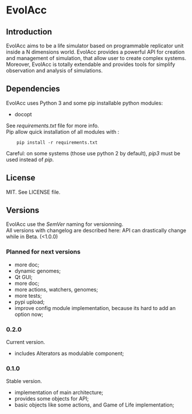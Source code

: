 # EvolAcc

## Introduction 
EvolAcc aims to be a life simulator based on programmable replicator unit inside a N dimensions world.
EvolAcc provides a powerful API for creation and management of simulation, that allow user to create complex systems.
Moreover, EvolAcc is totally extendable and provides tools for simplify observation and analysis of simulations.

## Dependencies
EvolAcc uses Python 3 and some pip installable python modules:
- docopt  

See *requirements.txt* file for more info.  
Pip allow quick installation of all modules with :

        pip install -r requirements.txt

Careful: on some systems (those use python 2 by default), *pip3* must be used instead of *pip*.

## License 
MIT. See LICENSE file.


## Versions
EvolAcc use the *SemVer* naming for versionning.  
All versions with changelog are described here:
API can drastically change while in Beta. (<1.0.0)

### Planned for next versions
- more doc;
- dynamic genomes;
- Qt GUI;
- more doc;
- more actions, watchers, genomes;
- more tests;
- pypi upload;
- improve config module implementation, because its hard to add an option now;

### 0.2.0
Current version. 
- includes Alterators as modulable component;

### 0.1.0
Stable version. 
- implementation of main architecture;
- provides some objects for API;
- basic objects like some actions, and Game of Life implementation;




